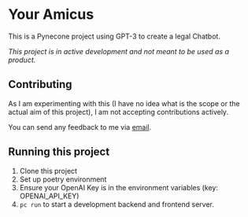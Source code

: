 # Your Amicus

This is a Pynecone project using GPT-3 to create a legal Chatbot.

*This project is in active development and not meant to be used
as a product.*

## Contributing

As I am experimenting with this (I have no idea what is the scope
or the actual aim of this project),
I am not accepting contributions actively.

You can send any feedback to me via
[email](mailto:houfu@lovelawrobots.com).

## Running this project

1. Clone this project
2. Set up poetry environment
3. Ensure your OpenAI Key is in the environment variables (key: OPENAI_API_KEY)
4. `pc run` to start a development backend and frontend server.